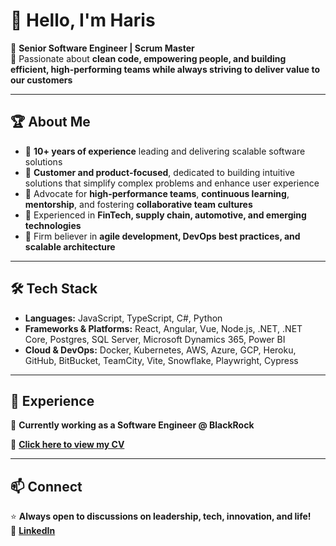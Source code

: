 # 👋 Hello, I'm Haris

🚀 **Senior Software Engineer | Scrum Master**  
🎯 Passionate about **clean code, empowering people, and building efficient, high-performing teams while always striving to deliver value to our customers**

---

## 🏆 About Me
- 🔹 **10+ years of experience** leading and delivering scalable software solutions
- 🔹 **Customer and product-focused**, dedicated to building intuitive solutions that simplify complex problems and enhance user experience
- 🔹 Advocate for **high-performance teams**, **continuous learning**, **mentorship**, and fostering **collaborative team cultures**
- 🔹 Experienced in **FinTech, supply chain, automotive, and emerging technologies**
- 🔹 Firm believer in **agile development, DevOps best practices, and scalable architecture**
---
## 🛠️ Tech Stack
- **Languages:** JavaScript, TypeScript, C#, Python
- **Frameworks & Platforms:** React, Angular, Vue, Node.js, .NET, .NET Core, Postgres, SQL Server, Microsoft Dynamics 365, Power BI
- **Cloud & DevOps:** Docker, Kubernetes, AWS, Azure, GCP, Heroku, GitHub, BitBucket, TeamCity, Vite, Snowflake, Playwright, Cypress

---

## 🌟 Experience
🏢 **Currently working as a Software Engineer @ BlackRock**

📄 **[Click here to view my CV](https://1drv.ms/b/c/a2f6cf8ddc57b53b/EeZl_0-NA1xPtOyyxAf3aBkBC6qcVKOgqKR2zVQkAp_9ZQ?e=fno3B3)**

---

## 📫 Connect

⭐ **Always open to discussions on leadership, tech, innovation, and life!**  
💼 **[LinkedIn](https://www.linkedin.com/in/harissg/)**
